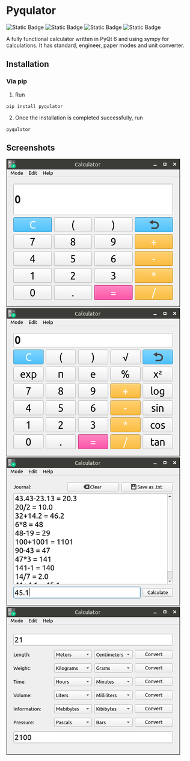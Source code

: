 # Pyqulator
![Static Badge](https://img.shields.io/badge/Python-3.x-blue?logo=Python)
![Static Badge](https://img.shields.io/badge/License-GPLv3-blue)
![Static Badge](https://img.shields.io/badge/Platforms-Windows%7CmacOS%7CLinux-blue)
![Static Badge](https://img.shields.io/badge/PyQt-6-green?logo=Qt)

A fully functional calculator written in PyQt 6 and using sympy for calculations. It has standard, engineer, paper modes and unit converter.

## Installation
### Via pip
1. Run
```
pip install pyqulator
```  
2. Once the installation is completed successfully, run
```
pyqulator
```

## Screenshots
![Screenshot](https://raw.githubusercontent.com/l1mafresh/pyqulator/main/screenshots/screenshot1.png)
![Screenshot](https://raw.githubusercontent.com/l1mafresh/pyqulator/main/screenshots/screenshot2.png)
![Screenshot](https://raw.githubusercontent.com/l1mafresh/pyqulator/main/screenshots/screenshot3.png)
![Screenshot](https://raw.githubusercontent.com/l1mafresh/pyqulator/main/screenshots/screenshot4.png)
